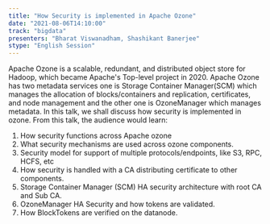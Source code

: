 ```yaml
---
title: "How Security is implemented in Apache Ozone"
date: "2021-08-06T14:10:00" 
track: "bigdata"
presenters: "Bharat Viswanadham, Shashikant Banerjee"
stype: "English Session"
---
```

Apache Ozone is a scalable, redundant, and distributed object store for Hadoop, which became Apache's Top-level project in 2020. Apache Ozone has two metadata services one is Storage Container Manager(SCM) which manages the allocation of blocks/containers and replication, certificates, and node management and the other one is OzoneManager which manages metadata. In this talk, we shall discuss how security is implemented in ozone.
 From this talk, the audience would learn:
 1. How security functions across Apache ozone
 2. What security mechanisms are used across ozone components.
 3. Security model for support of multiple protocols/endpoints, like S3, RPC, HCFS, etc
 4. How security is handled with a CA distributing certificate to other components.
 5. Storage Container Manager (SCM) HA security architecture with root CA and Sub CA.
 6. OzoneManager HA Security and how tokens are validated.
 8. How BlockTokens are verified on the datanode.